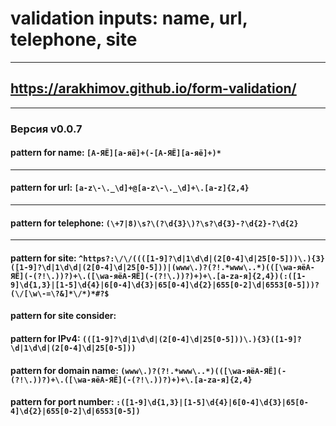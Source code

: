 # validation inputs: name, url, telephone, site
---
## https://arakhimov.github.io/form-validation/
---
### Версия v0.0.7

#### pattern for name: ```[А-ЯЁ][а-яё]+(-[А-ЯЁ][а-яё]+)*```
---
#### pattern for url: ```[a-z\-\._\d]+@[a-z\-\._\d]+\.[a-z]{2,4}```
---
#### pattern for telephone: ```(\+7|8)\s?\(?\d{3}\)?\s?\d{3}-?\d{2}-?\d{2}```
---
#### pattern for site: ```^https?:\/\/((([1-9]?\d|1\d\d|(2[0-4]\d|25[0-5]))\.){3}([1-9]?\d|1\d\d|(2[0-4]\d|25[0-5]))|(www\.)?(?!.*www\..*)(([\wа-яёА-ЯЁ](-(?!\.))?)+\.([\wа-яёА-ЯЁ](-(?!\.))?)+)+\.[a-zа-я]{2,4})(:([1-9]\d{1,3}|[1-5]\d{4}|6[0-4]\d{3}|65[0-4]\d{2}|655[0-2]\d|6553[0-5]))?(\/[\w\-=\?&]*\/*)*#?$```
#### pattern for site consider: 
#### pattern for IPv4: ```(([1-9]?\d|1\d\d|(2[0-4]\d|25[0-5]))\.){3}([1-9]?\d|1\d\d|(2[0-4]\d|25[0-5]))```
#### pattern for domain name: ```(www\.)?(?!.*www\..*)(([\wа-яёА-ЯЁ](-(?!\.))?)+\.([\wа-яёА-ЯЁ](-(?!\.))?)+)+\.[a-zа-я]{2,4}```
#### pattern for port number: ```:([1-9]\d{1,3}|[1-5]\d{4}|6[0-4]\d{3}|65[0-4]\d{2}|655[0-2]\d|6553[0-5])```
